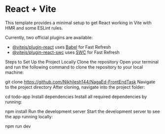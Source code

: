 # React + Vite

This template provides a minimal setup to get React working in Vite with HMR and some ESLint rules.

Currently, two official plugins are available:

- [@vitejs/plugin-react](https://github.com/vitejs/vite-plugin-react/blob/main/packages/plugin-react/README.md) uses [Babel](https://babeljs.io/) for Fast Refresh
- [@vitejs/plugin-react-swc](https://github.com/vitejs/vite-plugin-react-swc) uses [SWC](https://swc.rs/) for Fast Refresh

Steps to Set Up the Project Locally
Clone the repository
Open your terminal and run the following command to clone the repository to your local machine:


git clone https://github.com/Nikhilesh144/NagaEd-FrontEndTask
Navigate to the project directory
After cloning, navigate into the project folder:


cd todo-app
Install dependencies
Install all required dependencies by running:


npm install
Run the development server
Start the development server to see the app running locally:


npm run dev
